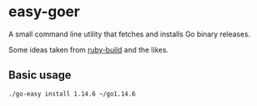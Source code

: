 # easy-goer

A small command line utility that fetches and installs Go binary releases.

Some ideas taken from [ruby-build](https://github.com/rbenv/ruby-build) and the likes.

## Basic usage

``` sh
./go-easy install 1.14.6 ~/go1.14.6
```
